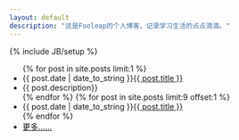 ```yaml
---
layout: default
description: "这是Fooleap的个人博客，记录学习生活的点点滴滴。"
---
```

{% include JB/setup %}

<div id="board">
  <ul id="posts">
    {% for post in site.posts limit:1 %}
    <li><span class="date">{{ post.date | date_to_string }}</span><span class="title"><a href="{{ post.url }}" title="{{ post.title }}" rel="bookmark">{{ post.title }}</a></span></li>
    <li><span class="date"> </span><span class="title">{{ post.description}}</span></li>
    {% endfor %}
    {% for post in site.posts limit:9 offset:1  %}
    <li><span class="date">{{ post.date | date_to_string }}</span><span class="title"><a href="{{ BASE_PATH }}{{ post.url }}">{{ post.title }}</a></span></li>
    {% endfor %}
    <li><span class="date"> </span><span class="title"><a href="http://blog.fooleap.org/archive.html">更多……</a></span></li>
  </ul>
</div>

